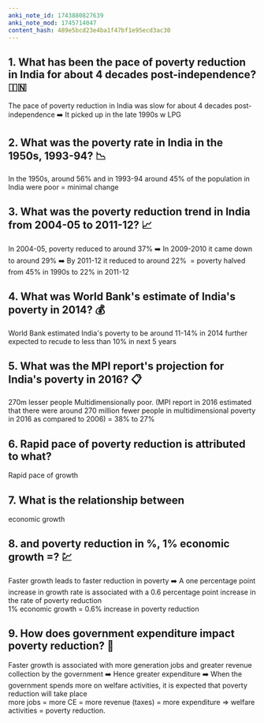 ```yaml
---
anki_note_id: 1743880827639
anki_note_mod: 1745714047
content_hash: 489e5bcd23e4ba1f47bf1e95ecd3ac30
---
```


## 1. What has been the pace of poverty reduction in India for about 4 decades post-independence? 🇮🇳

The pace of poverty reduction in India was slow for about 4 decades post-independence ➡️ It picked up in the late 1990s w LPG

## 2. What was the poverty rate in India in the 1950s, 1993-94? 📉

In the 1950s, around 56% and in 1993-94 around 45% of the population in India were poor = minimal change

## 3. What was the poverty reduction trend in India from 2004-05 to 2011-12? 📈

In 2004-05, poverty reduced to around 37% ➡️ In 2009-2010 it came down to around 29% ➡️ By 2011-12 it reduced to around 22%  = poverty halved from 45% in 1990s to 22% in 2011-12

## 4. What was World Bank's estimate of India's poverty in 2014? 💰

World Bank estimated India's poverty to be around 11-14% in 2014 further expected to recude to less than 10% in next 5 years

## 5. What was the MPI report's projection for India's poverty in 2016? 📋

270m lesser people Multidimensionally poor. (MPI report in 2016 estimated that there were around 270 million fewer people in multidimensional poverty in 2016 as compared to 2006) = 38% to 27%

## 6. Rapid pace of poverty reduction is attributed to what?

Rapid pace of growth

## 7. What is the relationship between

economic growth

## 8. and poverty reduction in %, 1% economic growth =? 💹

Faster growth leads to faster reduction in poverty ➡️ A one percentage point increase in growth rate is associated with a 0.6 percentage point increase in the rate of poverty reduction   
1% economic growth = 0.6% increase in poverty reduction

## 9. How does government expenditure impact poverty reduction? 💸

Faster growth is associated with more generation jobs and greater revenue collection by the government ➡️ Hence greater expenditure ➡️ When the government spends more on welfare activities, it is expected that poverty reduction will take place   
more jobs = more CE = more revenue (taxes) = more expenditure ⇒ welfare activities = poverty reduction.
